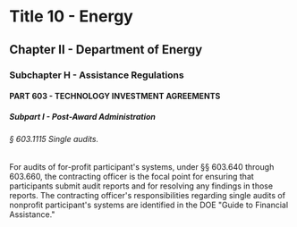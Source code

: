 
# Title 10 - Energy
## Chapter II - Department of Energy
### Subchapter H - Assistance Regulations
#### PART 603 - TECHNOLOGY INVESTMENT AGREEMENTS
##### Subpart I - Post-Award Administration
###### § 603.1115 Single audits.

For audits of for-profit participant's systems, under §§ 603.640 through 603.660, the contracting officer is the focal point for ensuring that participants submit audit reports and for resolving any findings in those reports. The contracting officer's responsibilities regarding single audits of nonprofit participant's systems are identified in the DOE "Guide to Financial Assistance."
